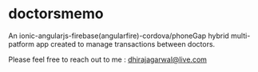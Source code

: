 # doctorsmemo
An ionic-angularjs-firebase(angularfire)-cordova/phoneGap hybrid multi-patform app created to manage transactions between doctors.


Please feel free to reach out to me : dhirajagarwal@live.com
